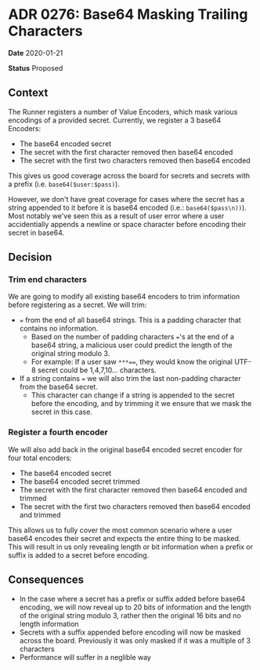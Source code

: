 # ADR 0276: Base64 Masking Trailing Characters

**Date** 2020-01-21

**Status** Proposed

## Context

The Runner registers a number of Value Encoders, which mask various encodings of a provided secret. Currently, we register a 3 base64 Encoders:
- The base64 encoded secret
- The secret with the first character removed then base64 encoded
- The secret with the first two characters removed then base64 encoded

This gives us good coverage across the board for secrets and secrets with a prefix (i.e. `base64($user:$pass)`).

However, we don't have great coverage for cases where the secret has a string appended to it before it is base64 encoded (i.e.: `base64($pass\n))`). 
Most notably we've seen this as a result of user error where a user accidentially appends a newline or space character before encoding their secret in base64.

## Decision

### Trim end characters

We are going to modify all existing base64 encoders to trim information before registering as a secret.
We will trim:
- `=` from the end of all base64 strings. This is a padding character that contains no information. 
  - Based on the number of padding characters `=`'s at the end of a base64 string, a malicious user could predict the length of the original string modulo 3. 
  - For example: If a user saw `***==`, they would know the original UTF-8 secret could be 1,4,7,10... characters.
- If a string contains `=` we will also trim the last non-padding character from the base64 secret.
  - This character can change if a string is appended to the secret before the encoding, and by trimming it we ensure that we mask the secret in this case.


### Register a fourth encoder

We will also add back in the original base64 encoded secret encoder for four total encoders:
- The base64 encoded secret
- The base64 encoded secret trimmed
- The secret with the first character removed then base64 encoded and trimmed
- The secret with the first two characters removed then base64 encoded and trimmed

This allows us to fully cover the most common scenario where a user base64 encodes their secret and expects the entire thing to be masked.
This will result in us only revealing length or bit information when a prefix or suffix is added to a secret before encoding. 

## Consequences

- In the case where a secret has a prefix or suffix added before base64 encoding, we will now reveal up to 20 bits of information and the length of the original string modulo 3, rather then the original 16 bits and no length information
- Secrets with a suffix appended before encoding will now be masked across the board. Previously it was only masked if it was a multiple of 3 characters
- Performance will suffer in a neglible way
